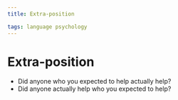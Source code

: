 ```yaml
---
title: Extra-position

tags: language psychology 
---
```


# Extra-position
- Did anyone who you expected to help actually help?
- Did anyone actually help who you expected to help?


























































